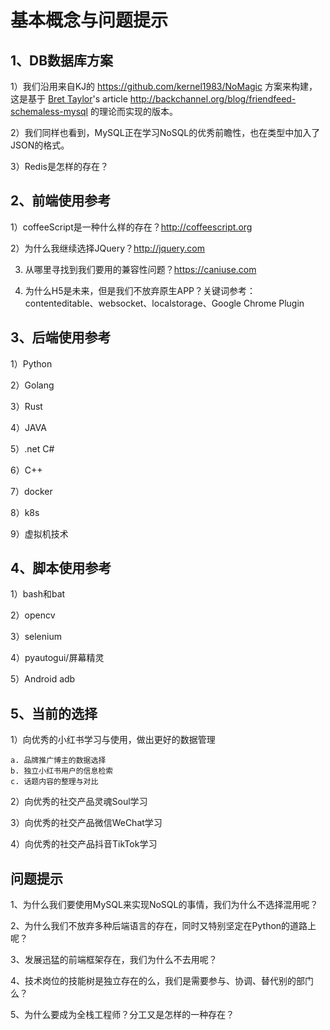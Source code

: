 # 基本概念与问题提示
## 1、DB数据库方案
1）我们沿用来自KJ的 https://github.com/kernel1983/NoMagic 方案来构建，这是基于 [Bret Taylor](http://backchannel.org/about)'s article http://backchannel.org/blog/friendfeed-schemaless-mysql 的理论而实现的版本。

2）我们同样也看到，MySQL正在学习NoSQL的优秀前瞻性，也在类型中加入了JSON的格式。

3）Redis是怎样的存在？

## 2、前端使用参考
1）coffeeScript是一种什么样的存在？http://coffeescript.org

2）为什么我继续选择JQuery？http://jquery.com

3) 从哪里寻找到我们要用的兼容性问题？https://caniuse.com

4) 为什么H5是未来，但是我们不放弃原生APP？关键词参考：contenteditable、websocket、localstorage、Google Chrome Plugin

## 3、后端使用参考
1）Python

2）Golang

3）Rust

4）JAVA

5）.net C#

6）C++

7）docker

8）k8s

9）虚拟机技术

## 4、脚本使用参考
1）bash和bat

2）opencv

3）selenium

4）pyautogui/屏幕精灵

5）Android adb

## 5、当前的选择
1）向优秀的小红书学习与使用，做出更好的数据管理
    
    a. 品牌推广博主的数据选择
    b. 独立小红书用户的信息检索
    c. 话题内容的整理与对比

2）向优秀的社交产品灵魂Soul学习

3）向优秀的社交产品微信WeChat学习

4）向优秀的社交产品抖音TikTok学习


## 问题提示
1、为什么我们要使用MySQL来实现NoSQL的事情，我们为什么不选择混用呢？

2、为什么我们不放弃多种后端语言的存在，同时又特别坚定在Python的道路上呢？

3、发展迅猛的前端框架存在，我们为什么不去用呢？

4、技术岗位的技能树是独立存在的么，我们是需要参与、协调、替代别的部门么？

5、为什么要成为全栈工程师？分工又是怎样的一种存在？

